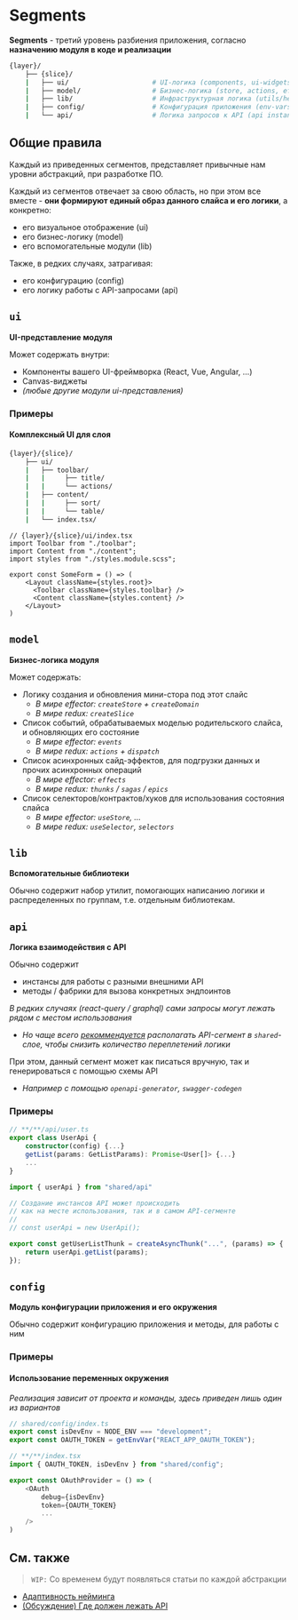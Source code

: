 # Segments

**Segments** - третий уровень разбиения приложения, согласно **назначению модуля в коде и реализации**

```sh
{layer}/
    ├── {slice}/
    |   ├── ui/                     # UI-логика (components, ui-widgets, ...)
    |   ├── model/                  # Бизнес-логика (store, actions, effects, reducers, ...)
    |   ├── lib/                    # Инфраструктурная логика (utils/helpers)
    |   ├── config/                 # Конфигурация приложения (env-vars, ...)
    |   └── api/                    # Логика запросов к API (api instances, requests, ...)
```

## Общие правила

Каждый из приведенных сегментов, представляет привычные нам уровни абстракций, при разработке ПО.

Каждый из сегментов отвечает за свою область, но при этом все вместе - **они формируют единый образ данного слайса и его логики**, а конкретно:

- его визуальное отображение (ui)
- его бизнес-логику (model)
- его вспомогательные модули (lib)

Также, в редких случаях, затрагивая:

- его конфигурацию (config)
- его логику работы с API-запросами (api)

## `ui`

**UI-представление модуля**

Может содержать внутри:

- Компоненты вашего UI-фреймворка (React, Vue, Angular, ...)
- Canvas-виджеты
- *(любые другие модули ui-представления)*

### Примеры

#### Комплексный UI для слоя

```sh
{layer}/{slice}/
    ├── ui/
    |   ├── toolbar/
    |   |     ├── title/
    |   |     └── actions/
    |   ├── content/
    |   |     ├── sort/
    |   |     └── table/
    |   └── index.tsx/
```

```tsx
// {layer}/{slice}/ui/index.tsx
import Toolbar from "./toolbar";
import Content from "./content";
import styles from "./styles.module.scss";

export const SomeForm = () => (
    <Layout className={styles.root}>
      <Toolbar className={styles.toolbar} />  
      <Content className={styles.content} />
    </Layout>
)
```

## `model`

**Бизнес-логика модуля**

Может содержать:

- Логику создания и обновления мини-стора под этот слайс
  - *В мире effector: `createStore` + `createDomain`*
  - *В мире redux: `createSlice`*
- Список событий, обрабатываемых моделью родительского слайса, и обновляющих его состояние
  - *В мире effector: `events`*
  - *В мире redux: `actions` + `dispatch`*
- Список асинхронных сайд-эффектов, для подгрузки данных и прочих асинхронных операций
  - *В мире effector: `effects`*
  - *В мире redux: `thunks` / `sagas` / `epics`*
- Список селекторов/контрактов/хуков для использования состояния слайса
  - *В мире effector: `useStore`, ...*
  - *В мире redux: `useSelector`, `selectors`*

## `lib`

**Вспомогательные библиотеки**

Обычно содержит набор утилит, помогающих написанию логики и распределенных по группам, т.е. отдельным библиотекам.

## `api`

**Логика взаимодействия с API**

Обычно содержит

- инстансы для работы с разными внешними API
- методы / фабрики для вызова конкретных эндпоинтов

*В редких случаях (react-query / graphql) сами запросы могут лежать рядом с местом использования*

- *Но чаще всего [рекоммендуется][disc-api] располагать API-сегмент в `shared`-слое, чтобы снизить количество переплетений логики*

При этом, данный сегмент может как писаться вручную, так и генерироваться с помощью схемы API

- *Например с помощью `openapi-generator`, `swagger-codegen`*

### Примеры

```ts
// **/**/api/user.ts
export class UserApi {
    constructor(config) {...}
    getList(params: GetListParams): Promise<User[]> {...}
    ...
}
```

```ts
import { userApi } from "shared/api"

// Создание инстансов API может происходить
// как на месте использования, так и в самом API-сегменте
//
// const userApi = new UserApi();

export const getUserListThunk = createAsyncThunk("...", (params) => {
    return userApi.getList(params);
});
```

## `config`

**Модуль конфигурации приложения и его окружения**

Обычно содержит конфигурацию приложения и методы, для работы с ним

### Примеры

#### Использование переменных окружения

*Реализация зависит от проекта и команды, здесь приведен лишь один из вариантов*

```ts
// shared/config/index.ts
export const isDevEnv = NODE_ENV === "development";
export const OAUTH_TOKEN = getEnvVar("REACT_APP_OAUTH_TOKEN");
```

```ts
// **/**/index.tsx
import { OAUTH_TOKEN, isDevEnv } from "shared/config";

export const OAuthProvider = () => (
    <OAuth
        debug={isDevEnv}
        token={OAUTH_TOKEN}
        ...
    />
)
```

## См. также

> `WIP:` Со временем будут появляться статьи по каждой абстракции

- [Адаптивность нейминга][refs-naming-adaptability]
- [(Обсуждение) Где должен лежать API][disc-api]

[refs-naming-adaptability]: /docs/concepts/naming-adaptability.md

[disc-api]: https://github.com/feature-sliced/wiki/discussions/66

